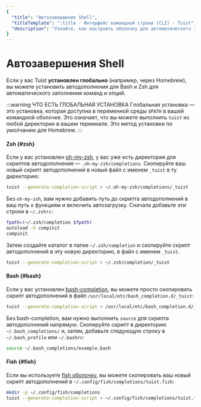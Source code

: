 ```yaml
---
{
  "title": "Автозавершения Shell",
  "titleTemplate": ":title · Интерфейс командной строки (CLI) · Tuist",
  "description": "Узнайте, как настроить оболочку для автоматического завершения команд Tuist."
}
---
```

# Автозавершения Shell

Если у вас Tuist **установлен глобально** (например, через Homebrew),
вы можете установить автодополнения для Bash и Zsh для автоматического заполнения команд и опций.

:::warning ЧТО ЕСТЬ ГЛОБАЛЬНАЯ УСТАНОВКА
Глобальная установка — это установка, которая доступна в переменной среды `$PATH` в вашей командной оболочке. Это означает, что вы можете выполнить `tuist` из любой директории в вашем терминале. Это метод установки по умолчанию для Homebrew.
:::

#### Zsh {#zsh}

Если у вас установлен [oh-my-zsh](https://ohmyz.sh/), у вас уже есть директория для скриптов автодополнения — `.oh-my-zsh/completions`. Скопируйте ваш новый скрипт автодополнений в новый файл с именем `_tuist` в ту директорию:

```bash
tuist --generate-completion-script > ~/.oh-my-zsh/completions/_tuist
```

Без `oh-my-zsh`, вам нужно добавить путь до скрипта автодополнений в ваш путь к функциям и включить автозагрузку. Сначала добавьте эти строки в `~/.zshrc`:

```bash
fpath=(~/.zsh/completion $fpath)
autoload -U compinit
compinit
```

Затем создайте каталог в папке `~/.zsh/completion` и скопируйте скрипт автодополнений в эту новую директорию, в файл с именем `_tuist`.

```bash
tuist --generate-completion-script > ~/.zsh/completion/_tuist
```

#### Bash {#bash}

Если у вас установлен [bash-completion](https://github.com/scop/bash-completion), вы можете просто скопировать скрипт автодополнений в файл `/usr/local/etc/bash_completion.d/_tuist`:

```bash
tuist --generate-completion-script > /usr/local/etc/bash_completion.d/_tuist
```

Без bash-completion, вам нужно выполнить `source` для скрипта автодополнений напрямую. Скопируйте скрипт в директорию `~/.bash_completions/` и, затем, добавьте следующую строку в `~/.bash_profile` или `~/.bashrc`:

```bash
source ~/.bash_completions/example.bash
```

#### Fish {#fish}

Если вы используете [fish оболочку](https://fishshell.com), вы можете скопировать ваш новый скрипт автодополнений в `~/.config/fish/completions/tuist.fish`:

```bash
mkdir -p ~/.config/fish/completions
tuist --generate-completion-script > ~/.config/fish/completions/tuist.fish
```
